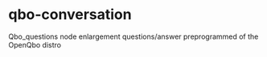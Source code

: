 qbo-conversation
================

Qbo_questions node enlargement questions/answer preprogrammed of the OpenQbo distro
